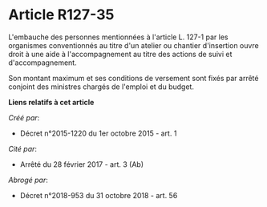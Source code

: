 # Article R127-35

L'embauche des personnes mentionnées à l'article L. 127-1 par les organismes conventionnés au titre d'un atelier ou chantier
d'insertion ouvre droit à une aide à l'accompagnement au titre des actions de suivi et d'accompagnement. 

Son montant maximum et ses conditions de versement sont fixés par arrêté conjoint des ministres chargés de l'emploi et du
budget.

**Liens relatifs à cet article**

_Créé par_:

  - Décret n°2015-1220 du 1er octobre 2015 - art. 1

_Cité par_:

  - Arrêté du 28 février 2017 - art. 3 (Ab)

_Abrogé par_:

  - Décret n°2018-953 du 31 octobre 2018 - art. 56
